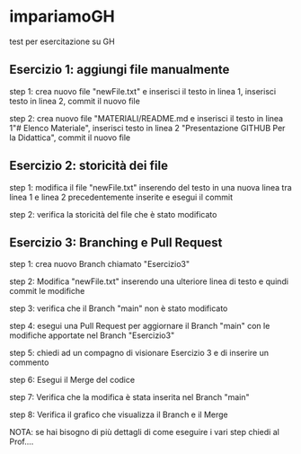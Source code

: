 # impariamoGH
test per esercitazione su GH


## Esercizio 1: aggiungi file manualmente
step 1: crea nuovo file "newFile.txt" e inserisci il testo in linea 1, inserisci testo in linea 2, commit il nuovo file

step 2: crea nuovo file "MATERIALI/README.md e inserisci il testo in linea 1"# Elenco Materiale", inserisci testo in linea 2 "Presentazione GITHUB Per la Didattica", commit il nuovo file

## Esercizio 2: storicità dei file
step 1: modifica il file "newFile.txt" inserendo del testo in una nuova linea tra linea 1 e linea 2 precedentemente inserite e esegui il commit

step 2: verifica la storicità del file che è stato modificato

## Esercizio 3: Branching e Pull Request
step 1: crea nuovo Branch chiamato "Esercizio3"

step 2: Modifica "newFile.txt" inserendo una ulteriore linea di testo e quindi commit le modifiche

step 3: verifica che il Branch "main" non è stato modificato

step 4: esegui una Pull Request per aggiornare il Branch "main" con le modifiche apportate nel Branch "Esercizio3"

step 5: chiedi ad un compagno di visionare Esercizio 3 e di inserire un commento

step 6: Esegui il Merge del codice

step 7: Verifica che la modifica è stata inserita nel Branch "main"

step 8: Verifica il grafico che visualizza il Branch e il Merge

NOTA: se hai bisogno di più dettagli di come eseguire i vari step chiedi al Prof....
